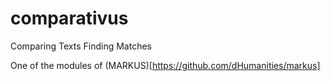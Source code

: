 # comparativus
Comparing Texts Finding Matches

One of the modules of (MARKUS)[https://github.com/dHumanities/markus]
